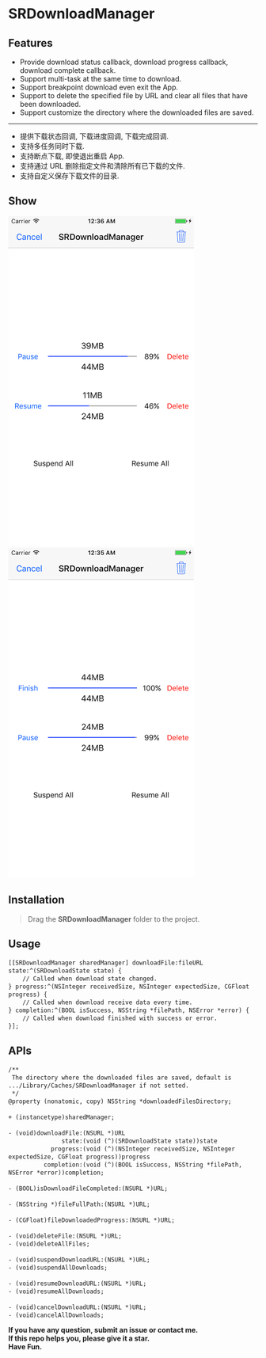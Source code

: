 # SRDownloadManager

## Features

* Provide download status callback, download progress callback, download complete callback.
* Support multi-task at the same time to download.
* Support breakpoint download even exit the App.
* Support to delete the specified file by URL and clear all files that have been downloaded.
* Support customize the directory where the downloaded files are saved.

***

* 提供下载状态回调, 下载进度回调, 下载完成回调.
* 支持多任务同时下载.
* 支持断点下载, 即使退出重启 App.
* 支持通过 URL 删除指定文件和清除所有已下载的文件.
* 支持自定义保存下载文件的目录.

## Show

![image](./show1.png) ![image](./show2.png)

## Installation

> Drag the **SRDownloadManager** folder to the project.

## Usage

````objc
[[SRDownloadManager sharedManager] downloadFile:fileURL state:^(SRDownloadState state) {
    // Called when download state changed.
} progress:^(NSInteger receivedSize, NSInteger expectedSize, CGFloat progress) {
    // Called when download receive data every time.
} completion:^(BOOL isSuccess, NSString *filePath, NSError *error) {
    // Called when download finished with success or error.
}];
````

## APIs

````objc
/**
 The directory where the downloaded files are saved, default is .../Library/Caches/SRDownloadManager if not setted.
 */
@property (nonatomic, copy) NSString *downloadedFilesDirectory;

+ (instancetype)sharedManager;

- (void)downloadFile:(NSURL *)URL
               state:(void (^)(SRDownloadState state))state
            progress:(void (^)(NSInteger receivedSize, NSInteger expectedSize, CGFloat progress))progress
          completion:(void (^)(BOOL isSuccess, NSString *filePath, NSError *error))completion;

- (BOOL)isDownloadFileCompleted:(NSURL *)URL;

- (NSString *)fileFullPath:(NSURL *)URL;

- (CGFloat)fileDownloadedProgress:(NSURL *)URL;

- (void)deleteFile:(NSURL *)URL;
- (void)deleteAllFiles;

- (void)suspendDownloadURL:(NSURL *)URL;
- (void)suspendAllDownloads;

- (void)resumeDownloadURL:(NSURL *)URL;
- (void)resumeAllDownloads;

- (void)cancelDownloadURL:(NSURL *)URL;
- (void)cancelAllDownloads;
````

**If you have any question, submit an issue or contact me.**   
**If this repo helps you, please give it a star.**  
**Have Fun.**